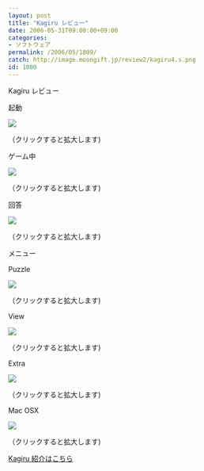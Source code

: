 ```yaml
---
layout: post
title: "Kagiru レビュー"
date: 2006-05-31T09:00:00+09:00
categories:
- ソフトウェア
permalink: /2006/05/1809/
catch: http://image.moongift.jp/review2/kagiru4.s.png
id: 1800
---
```

Kagiru レビュー  
<!--more-->

起動

  

[![](http://image.moongift.jp/review2/kagiru1.s.png)](http://image.moongift.jp/review2/kagiru1.png)  
  
（クリックすると拡大します)

  

ゲーム中

  

[![](http://image.moongift.jp/review2/kagiru2.s.png)](http://image.moongift.jp/review2/kagiru2.png)  
  
（クリックすると拡大します)

  

回答

  

[![](http://image.moongift.jp/review2/kagiru3.s.png)](http://image.moongift.jp/review2/kagiru3.png)  
  
（クリックすると拡大します)

  

メニュー

  

Puzzle

  

[![](http://image.moongift.jp/review2/kagiru4.s.png)](http://image.moongift.jp/review2/kagiru4.png)  
  
（クリックすると拡大します)

  

View

  

[![](http://image.moongift.jp/review2/kagiru5.s.png)](http://image.moongift.jp/review2/kagiru5.png)  
  
（クリックすると拡大します)

  

Extra

  

[![](http://image.moongift.jp/review2/kagiru6.s.png)](http://image.moongift.jp/review2/kagiru6.png)  
  
（クリックすると拡大します)

  

Mac OSX

  

[![](http://image.moongift.jp/review2/kagiru7.s.png)](http://image.moongift.jp/review2/kagiru7.png)  
  
（クリックすると拡大します)

  

[Kagiru 紹介はこちら](http://oss.moongift.jp/intro/i-1802.html)

